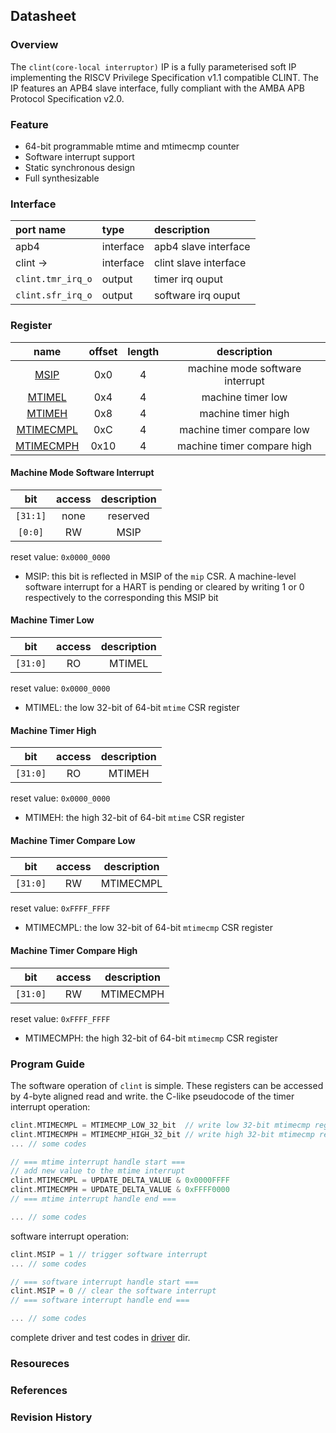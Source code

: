 ## Datasheet

### Overview
The `clint(core-local interruptor)` IP is a fully parameterised soft IP implementing the RISCV Privilege Specification v1.1 compatible CLINT. The IP features an APB4 slave interface, fully compliant with the AMBA APB Protocol Specification v2.0.

### Feature
* 64-bit programmable mtime and mtimecmp counter
* Software interrupt support
* Static synchronous design
* Full synthesizable

### Interface
| port name | type        | description          |
|:--------- |:------------|:---------------------|
| apb4 | interface | apb4 slave interface |
| clint ->| interface | clint slave interface |
| `clint.tmr_irq_o` | output | timer irq ouput |
| `clint.sfr_irq_o` | output | software irq ouput |

### Register

| name | offset  | length | description |
|:----:|:-------:|:-----: | :---------: |
| [MSIP](#machine-mode-software-interrupt) | 0x0 | 4 | machine mode software interrupt |
| [MTIMEL](#machine-timer-low) | 0x4 | 4 | machine timer low |
| [MTIMEH](#machine-timer-high) | 0x8 | 4 | machine timer high |
| [MTIMECMPL](#machine-timer-compare-low) | 0xC | 4 | machine timer compare low |
| [MTIMECMPH](#machine-timer-compare-high) | 0x10 | 4 | machine timer compare high |

#### Machine Mode Software Interrupt
| bit | access  | description |
|:---:|:-------:| :---------: |
| `[31:1]` | none | reserved |
| `[0:0]` | RW | MSIP |

reset value: `0x0000_0000`

* MSIP: this bit is reflected in MSIP of the `mip` CSR. A machine-level software interrupt for a HART is
 pending or cleared by writing 1 or 0 respectively to the corresponding this MSIP bit

#### Machine Timer Low
| bit | access  | description |
|:---:|:-------:| :---------: |
| `[31:0]` | RO | MTIMEL |

reset value: `0x0000_0000`

* MTIMEL: the low 32-bit of 64-bit `mtime` CSR register

#### Machine Timer High
| bit | access  | description |
|:---:|:-------:| :---------: |
| `[31:0]` | RO | MTIMEH |

reset value: `0x0000_0000`

* MTIMEH: the high 32-bit of 64-bit `mtime` CSR register

#### Machine Timer Compare Low
| bit | access  | description |
|:---:|:-------:| :---------: |
| `[31:0]` | RW | MTIMECMPL |

reset value: `0xFFFF_FFFF`

* MTIMECMPL: the low 32-bit of 64-bit `mtimecmp` CSR register

#### Machine Timer Compare High
| bit | access  | description |
|:---:|:-------:| :---------: |
| `[31:0]` | RW | MTIMECMPH |

reset value: `0xFFFF_FFFF`

* MTIMECMPH: the high 32-bit of 64-bit `mtimecmp` CSR register

### Program Guide
The software operation of `clint` is simple. These registers can be accessed by 4-byte aligned read and write. the C-like pseudocode of the timer interrupt operation:
```c
clint.MTIMECMPL = MTIMECMP_LOW_32_bit  // write low 32-bit mtimecmp register
clint.MTIMECMPH = MTIMECMP_HIGH_32_bit // write high 32-bit mtimecmp register
... // some codes

// === mtime interrupt handle start ===
// add new value to the mtime interrupt
clint.MTIMECMPL = UPDATE_DELTA_VALUE & 0x0000FFFF
clint.MTIMECMPH = UPDATE_DELTA_VALUE & 0xFFFF0000
// === mtime interrupt handle end ===

... // some codes

```
software interrupt operation:
```c
clint.MSIP = 1 // trigger software interrupt
... // some codes

// === software interrupt handle start ===
clint.MSIP = 0 // clear the software interrupt
// === software interrupt handle end ===

... // some codes

```
complete driver and test codes in [driver](../driver/) dir.

### Resoureces
### References
### Revision History